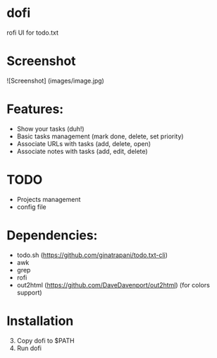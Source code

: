 # dofi
rofi UI for todo.txt

# Screenshot
![Screenshot]
(images/image.jpg)

# Features:

* Show your tasks (duh!)
* Basic tasks management (mark done, delete, set priority)
* Associate URLs with tasks (add, delete, open)
* Associate notes with tasks (add, edit, delete)

# TODO

* Projects management
* config file

# Dependencies:

* todo.sh (https://github.com/ginatrapani/todo.txt-cli)
* awk
* grep
* rofi
* out2html (https://github.com/DaveDavenport/out2html) (for colors support)

# Installation

3. Copy dofi to $PATH
4. Run dofi
